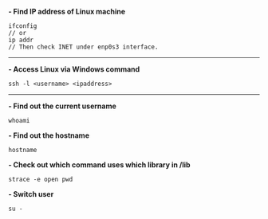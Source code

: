 **- Find IP address of Linux machine**
```
ifconfig
// or
ip addr
// Then check INET under enp0s3 interface. 
```
---
**- Access Linux via Windows command**
```
ssh -l <username> <ipaddress>
```
---
**- Find out the current username**
```
whoami
```
**- Find out the hostname**
```
hostname
```
**- Check out which command uses which library in /lib**
```
strace -e open pwd
```
**- Switch user**
```
su -
```
